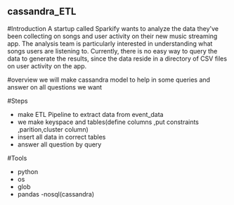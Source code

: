 ## cassandra_ETL


#Introduction
A startup called Sparkify wants to analyze the data they've been collecting on songs and user activity on their new music streaming app. The analysis team is particularly interested in understanding what songs users are listening to. Currently, there is no easy way to query the data to generate the results, since the data reside in a directory of CSV files on user activity on the app.

#overview
we will make cassandra model to help in some queries and answer on all questions we want

#Steps
- make ETL Pipeline to extract data from event_data 
- we make keyspace and tables(define columns ,put constraints ,parition,cluster column)
- insert all data in correct tables
- answer all question by query

#Tools
- python
- os
- glob
- pandas
-nosql(cassandra)
